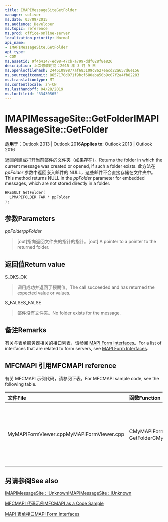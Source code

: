 ```yaml
---
title: IMAPIMessageSiteGetFolder
manager: soliver
ms.date: 03/09/2015
ms.audience: Developer
ms.topic: reference
ms.prod: office-online-server
localization_priority: Normal
api_name:
- IMAPIMessageSite.GetFolder
api_type:
- COM
ms.assetid: 9f4b4147-ed98-47cb-a799-ddf028f8e826
description: 上次修改时间：2015 年 3 月 9 日
ms.openlocfilehash: 24461099877af683109c8627eacd22a657d6e156
ms.sourcegitcommit: 8657170d071f9bcf680aba50b9c07f2a4fb82283
ms.translationtype: MT
ms.contentlocale: zh-CN
ms.lasthandoff: 04/28/2019
ms.locfileid: "33430565"
---
```

# <a name="imapimessagesitegetfolder"></a><span data-ttu-id="6c7c8-103">IMAPIMessageSite::GetFolder</span><span class="sxs-lookup"><span data-stu-id="6c7c8-103">IMAPIMessageSite::GetFolder</span></span>

  
  
<span data-ttu-id="6c7c8-104">**适用于**：Outlook 2013 | Outlook 2016</span><span class="sxs-lookup"><span data-stu-id="6c7c8-104">**Applies to**: Outlook 2013 | Outlook 2016</span></span> 
  
<span data-ttu-id="6c7c8-105">返回创建或打开当前邮件的文件夹（如果存在）。</span><span class="sxs-lookup"><span data-stu-id="6c7c8-105">Returns the folder in which the current message was created or opened, if such a folder exists.</span></span> <span data-ttu-id="6c7c8-106">此方法在  _ppFolder_ 参数中返回嵌入邮件的 NULL，这些邮件不会直接存储在文件夹中。</span><span class="sxs-lookup"><span data-stu-id="6c7c8-106">This method returns NULL in the  _ppFolder_ parameter for embedded messages, which are not stored directly in a folder.</span></span> 
  
```cpp
HRESULT GetFolder(
  LPMAPIFOLDER FAR * ppFolder
);
```

## <a name="parameters"></a><span data-ttu-id="6c7c8-107">参数</span><span class="sxs-lookup"><span data-stu-id="6c7c8-107">Parameters</span></span>

 <span data-ttu-id="6c7c8-108">_ppFolder_</span><span class="sxs-lookup"><span data-stu-id="6c7c8-108">_ppFolder_</span></span>
  
> <span data-ttu-id="6c7c8-109">[out]指向返回文件夹的指针的指针。</span><span class="sxs-lookup"><span data-stu-id="6c7c8-109">[out] A pointer to a pointer to the returned folder.</span></span>
    
## <a name="return-value"></a><span data-ttu-id="6c7c8-110">返回值</span><span class="sxs-lookup"><span data-stu-id="6c7c8-110">Return value</span></span>

<span data-ttu-id="6c7c8-111">S_OK</span><span class="sxs-lookup"><span data-stu-id="6c7c8-111">S_OK</span></span> 
  
> <span data-ttu-id="6c7c8-112">调用成功并返回了预期值。</span><span class="sxs-lookup"><span data-stu-id="6c7c8-112">The call succeeded and has returned the expected value or values.</span></span>
    
<span data-ttu-id="6c7c8-113">S_FALSE</span><span class="sxs-lookup"><span data-stu-id="6c7c8-113">S_FALSE</span></span> 
  
> <span data-ttu-id="6c7c8-114">邮件没有文件夹。</span><span class="sxs-lookup"><span data-stu-id="6c7c8-114">No folder exists for the message.</span></span>
    
## <a name="remarks"></a><span data-ttu-id="6c7c8-115">备注</span><span class="sxs-lookup"><span data-stu-id="6c7c8-115">Remarks</span></span>

<span data-ttu-id="6c7c8-116">有关与表单服务器相关的接口列表，请参阅 [MAPI Form Interfaces](mapi-form-interfaces.md)。</span><span class="sxs-lookup"><span data-stu-id="6c7c8-116">For a list of interfaces that are related to form servers, see [MAPI Form Interfaces](mapi-form-interfaces.md).</span></span>
  
## <a name="mfcmapi-reference"></a><span data-ttu-id="6c7c8-117">MFCMAPI 引用</span><span class="sxs-lookup"><span data-stu-id="6c7c8-117">MFCMAPI reference</span></span>

<span data-ttu-id="6c7c8-118">有关 MFCMAPI 示例代码，请参阅下表。</span><span class="sxs-lookup"><span data-stu-id="6c7c8-118">For MFCMAPI sample code, see the following table.</span></span>
  
|<span data-ttu-id="6c7c8-119">**文件**</span><span class="sxs-lookup"><span data-stu-id="6c7c8-119">**File**</span></span>|<span data-ttu-id="6c7c8-120">**函数**</span><span class="sxs-lookup"><span data-stu-id="6c7c8-120">**Function**</span></span>|<span data-ttu-id="6c7c8-121">**备注**</span><span class="sxs-lookup"><span data-stu-id="6c7c8-121">**Comment**</span></span>|
|:-----|:-----|:-----|
|<span data-ttu-id="6c7c8-122">MyMAPIFormViewer.cpp</span><span class="sxs-lookup"><span data-stu-id="6c7c8-122">MyMAPIFormViewer.cpp</span></span>  <br/> |<span data-ttu-id="6c7c8-123">CMyMAPIFormViewer：：GetFolder</span><span class="sxs-lookup"><span data-stu-id="6c7c8-123">CMyMAPIFormViewer::GetFolder</span></span>  <br/> |<span data-ttu-id="6c7c8-124">MFCMAPI 使用 **IMAPIMessageSite：：GetFolder** 方法将当前缓存的指针返回到指定文件夹。</span><span class="sxs-lookup"><span data-stu-id="6c7c8-124">MFCMAPI uses the **IMAPIMessageSite::GetFolder** method to return the currently cached pointer to the specified folder.</span></span>  <br/> |
   
## <a name="see-also"></a><span data-ttu-id="6c7c8-125">另请参阅</span><span class="sxs-lookup"><span data-stu-id="6c7c8-125">See also</span></span>



[<span data-ttu-id="6c7c8-126">IMAPIMessageSite : IUnknown</span><span class="sxs-lookup"><span data-stu-id="6c7c8-126">IMAPIMessageSite : IUnknown</span></span>](imapimessagesiteiunknown.md)


[<span data-ttu-id="6c7c8-127">MFCMAPI 代码示例</span><span class="sxs-lookup"><span data-stu-id="6c7c8-127">MFCMAPI as a Code Sample</span></span>](mfcmapi-as-a-code-sample.md)
  
[<span data-ttu-id="6c7c8-128">MAPI 表单接口</span><span class="sxs-lookup"><span data-stu-id="6c7c8-128">MAPI Form Interfaces</span></span>](mapi-form-interfaces.md)

